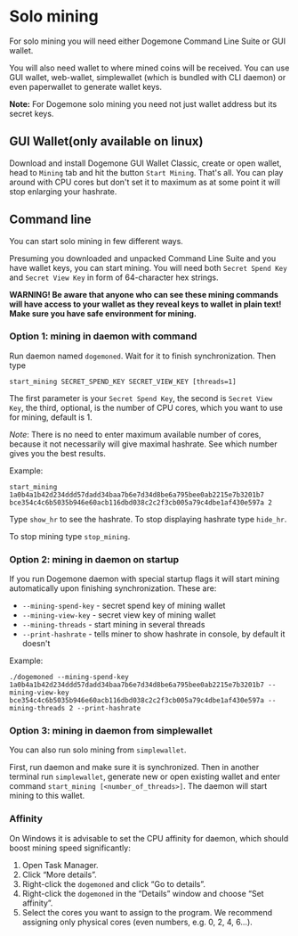# Solo mining

For solo mining you will need either Dogemone Command Line Suite or GUI wallet.

You will also need wallet to where mined coins will be received. You can use GUI wallet, web-wallet, simplewallet (which is bundled with CLI daemon) or even paperwallet to generate wallet keys.

**Note:** For Dogemone solo mining you need not just wallet address but its secret keys.


## GUI Wallet(only available on linux)

Download and install Dogemone GUI Wallet Classic, create or open wallet, head to `Mining` tab and hit the button `Start Mining`. That's all. You can play around with CPU cores but don't set it to maximum as at some point it will stop enlarging your hashrate.


## Command line

You can start solo mining in few different ways.

Presuming you downloaded and unpacked Command Line Suite and you have wallet keys, you can start mining. You will need both `Secret Spend Key` and `Secret View Key` in form of 64-character hex strings.

**WARNING! Be aware that anyone who can see these mining commands will have access to your wallet as they reveal keys to wallet in plain text! Make sure you have safe environment for mining.**

### Option 1: mining in daemon with command

Run daemon named `dogemoned`. Wait for it to finish synchronization. Then type 
```
start_mining SECRET_SPEND_KEY SECRET_VIEW_KEY [threads=1]
```

The first parameter is your `Secret Spend Key`, the second is `Secret View Key`, the third, optional, is the number of CPU cores, which you want to use for mining, default is 1. 

*Note*: There is no need to enter maximum available number of cores, because it not necessarily will give maximal hashrate. See which number gives you the best results.

Example: 
```
start_mining 1a0b4a1b42d234ddd57dadd34baa7b6e7d34d8be6a795bee0ab2215e7b3201b7 bce354c4c6b5035b946e60acb116dbd038c2c2f3cb005a79c4dbe1af430e597a 2
```

Type `show_hr` to see the hashrate. To stop displaying hashrate type `hide_hr`.

To stop mining type `stop_mining`.

### Option 2: mining in daemon on startup

If you run Dogemone daemon with special startup flags it will start mining automatically upon finishing synchronization. These are: 

* `--mining-spend-key` - secret spend key of mining wallet
* `--mining-view-key` - secret view key  of mining wallet
* `--mining-threads` - start mining in several threads
* `--print-hashrate` - tells miner to show hashrate in console, by default it doesn't

Example:
```
./dogemoned --mining-spend-key 1a0b4a1b42d234ddd57dadd34baa7b6e7d34d8be6a795bee0ab2215e7b3201b7 --mining-view-key bce354c4c6b5035b946e60acb116dbd038c2c2f3cb005a79c4dbe1af430e597a --mining-threads 2 --print-hashrate
```

### Option 3: mining in daemon from simplewallet

You can also run solo mining from `simplewallet`.

First, run daemon and make sure it is synchronized. Then in another terminal run `simplewallet`, generate new or open existing wallet and enter command `start_mining [<number_of_threads>]`. The daemon will start mining to this wallet.


### Affinity

On Windows it is advisable to set the CPU affinity for daemon, which should boost mining speed significantly:

1. Open Task Manager.
2. Click “More details”.
3. Right-click the `dogemoned` and click “Go to details”.
4. Right-click the `dogemoned` in the “Details” window and choose “Set affinity”.
5. Select the cores you want to assign to the program. We recommend assigning only physical cores (even numbers, e.g. 0, 2, 4, 6...).
